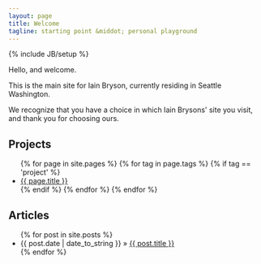 ```yaml
---
layout: page
title: Welcome
tagline: starting point &middot; personal playground
---
```

{% include JB/setup %}

Hello, and welcome.  

This is the main site for Iain Bryson, currently residing in Seattle Washington.

We recognize that you have a choice in which Iain Brysons' site you visit, and thank you for choosing ours.

## Projects

<ul>
{% for page in site.pages %}
{% for tag in page.tags %}
{% if tag == 'project' %}
    <li><a href="{{ BASE_PATH }}{{ page.url }}">{{ page.title }}</a></li>
{% endif %}
{% endfor %}
{% endfor %}
</ul>


## Articles

<ul class="posts">
  {% for post in site.posts %}
    <li><span>{{ post.date | date_to_string }}</span> &raquo; <a href="{{ BASE_PATH }}{{ post.url }}">{{ post.title }}</a></li>
  {% endfor %}
</ul>


